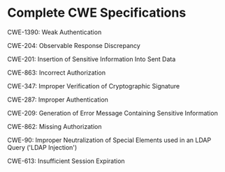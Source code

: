 

# Complete CWE Specifications

CWE-1390: Weak Authentication

CWE-204: Observable Response Discrepancy

CWE-201: Insertion of Sensitive Information Into Sent Data

CWE-863: Incorrect Authorization

CWE-347: Improper Verification of Cryptographic Signature

CWE-287: Improper Authentication

CWE-209: Generation of Error Message Containing Sensitive Information

CWE-862: Missing Authorization

CWE-90: Improper Neutralization of Special Elements used in an LDAP Query ('LDAP Injection')

CWE-613: Insufficient Session Expiration